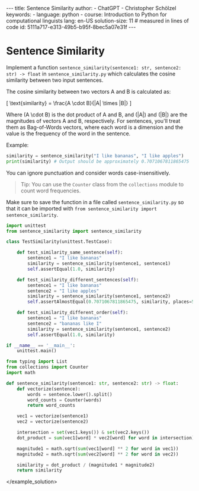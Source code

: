<exercise>
<description>
---
title: Sentence Similarity
author:
- ChatGPT
- Christopher Schölzel
keywords:
- language: python
- course: Introduction to Python for computational linguists
lang: en-US
solution-size: 11  # measured in lines of code
id: 5111a717-e313-49b5-b95f-8bec5a07e31f
---

# Sentence Similarity

Implement a function `sentence_similarity(sentence1: str, sentence2: str) -> float` in `sentence_similarity.py` which calculates the cosine similarity between two input sentences.

The cosine similarity between two vectors A and B is calculated as:

\[ \text{similarity} = \frac{A \cdot B}{\|A\| \times \|B\|} \]

Where \(A \cdot B\) is the dot product of A and B, and \(\|A\|\) and \(\|B\|\) are the magnitudes of vectors A and B, respectively. For sentences, you'll treat them as Bag-of-Words vectors, where each word is a dimension and the value is the frequency of the word in the sentence.

Example:

```python
similarity = sentence_similarity("I like bananas", "I like apples")
print(similarity) # Output should be approximately 0.7071067811865475
```

You can ignore punctuation and consider words case-insensitively.

> Tip: You can use the `Counter` class from the `collections` module to count word frequencies.

Make sure to save the function in a file called `sentence_similarity.py` so that it can be imported with `from sentence_similarity import sentence_similarity`.

</description>
<unittest>

```python
import unittest
from sentence_similarity import sentence_similarity

class TestSimilarity(unittest.TestCase):

    def test_similarity_same_sentence(self):
        sentence1 = "I like bananas"
        similarity = sentence_similarity(sentence1, sentence1)
        self.assertEqual(1.0, similarity)

    def test_similarity_different_sentences(self):
        sentence1 = "I like bananas"
        sentence2 = "I like apples"
        similarity = sentence_similarity(sentence1, sentence2)
        self.assertAlmostEqual(0.7071067811865475, similarity, places=5)

    def test_similarity_different_order(self):
        sentence1 = "I like bananas"
        sentence2 = "bananas like I"
        similarity = sentence_similarity(sentence1, sentence2)
        self.assertEqual(1.0, similarity)

if __name__ == '__main__':
    unittest.main()
```

</unittest>
<example_solution>

```python
from typing import List
from collections import Counter
import math

def sentence_similarity(sentence1: str, sentence2: str) -> float:
    def vectorize(sentence):
        words = sentence.lower().split()
        word_counts = Counter(words)
        return word_counts

    vec1 = vectorize(sentence1)
    vec2 = vectorize(sentence2)

    intersection = set(vec1.keys()) & set(vec2.keys())
    dot_product = sum(vec1[word] * vec2[word] for word in intersection)

    magnitude1 = math.sqrt(sum(vec1[word] ** 2 for word in vec1))
    magnitude2 = math.sqrt(sum(vec2[word] ** 2 for word in vec2))

    similarity = dot_product / (magnitude1 * magnitude2)
    return similarity
```
</example_solution>
</exercise>